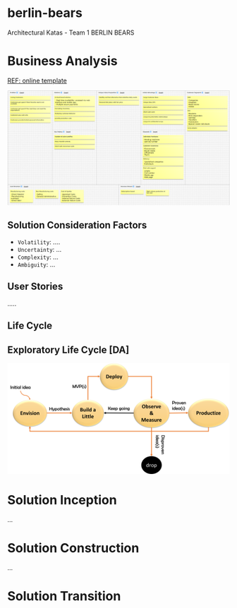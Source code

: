 # berlin-bears
Architectural Katas -  Team 1 BERLIN BEARS


# Business Analysis

[REF: online template](https://canvanizer.com/)

![lean_canvas](images/LeanCanvas_FarmacyFood.png)

## Solution Consideration Factors
- `Volatility`: ....
- `Uncertainty`: ...
- `Complexity`: ...
- `Ambiguity`: ...

## User Stories
.....

## Life Cycle
 
## Exploratory Life Cycle [DA]


![ELC](images/ELC_DA.png)



# Solution Inception
...
# Solution Construction
...
# Solution Transition
